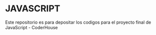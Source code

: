 # JAVASCRIPT
Este repositorio es para depositar los codigos para el proyecto final de JavaScript - CoderHouse 
